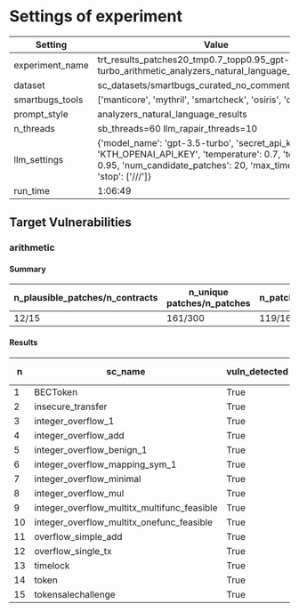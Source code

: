 # Settings of experiment

| Setting | Value |
| --- | --- |
| experiment_name | trt_results_patches20_tmp0.7_topp0.95_gpt-3.5-turbo_arithmetic_analyzers_natural_language_results |
| dataset | sc_datasets/smartbugs_curated_no_comment/arithmetic |
| smartbugs_tools | ['manticore', 'mythril', 'smartcheck', 'osiris', 'oyente'] |
| prompt_style | analyzers_natural_language_results |
| n_threads | sb_threads=60 llm_rapair_threads=10 |
| llm_settings | {'model_name': 'gpt-3.5-turbo', 'secret_api_key': 'KTH_OPENAI_API_KEY', 'temperature': 0.7, 'top_p': 0.95, 'num_candidate_patches': 20, 'max_time': 3600, 'stop': ['///']} |
| run_time | 1:06:49 |

## Target Vulnerabilities


### arithmetic

#### Summary
| n_plausible_patches/n_contracts | n_unique patches/n_patches | n_patches_compiles/n_unique_patches |
| --- | --- | --- |
| 12/15 | 161/300 | 119/161 |

#### Results
| n | sc_name | vuln_detected | n_patches | unique_paches_that_compile | best_patch | compiles | plausible_patch | manticore-0.3.7 | mythril-0.23.15 | osiris | oyente | smartcheck |
| --- | --- | --- | --- | --- | --- | --- | --- | --- | --- | --- | --- | --- |
| 1 | BECToken | True | 20 | 0/19 | patch_0 | False | False | Fix/Bug | Fix/Bug | Fix/Bug | Bug/Bug | Fix/Bug|
| 2 | insecure_transfer | True | 20 | 1/1 | patch_0 | True | True | Fix/Fix | Fix/Fix | Bug/Fix | Bug/Fix | Fix/Fix|
| 3 | integer_overflow_1 | True | 20 | 4/4 | patch_0 | True | True | Fix/Fix | Bug/Fix | Bug/Fix | Bug/Fix | Fix/Fix|
| 4 | integer_overflow_add | True | 20 | 4/6 | patch_0 | True | True | Fix/Fix | Bug/Fix | Bug/Fix | Bug/Fix | Fix/Fix|
| 5 | integer_overflow_benign_1 | True | 20 | 1/1 | patch_0 | True | True | Fix/Fix | Fix/Fix | Fix/Fix | Bug/Fix | Fix/Fix|
| 6 | integer_overflow_mapping_sym_1 | True | 20 | 5/5 | patch_0 | True | True | Fix/Fix | Bug/Fix | Bug/Fix | Bug/Fix | Fix/Fix|
| 7 | integer_overflow_minimal | True | 20 | 2/2 | patch_0 | True | True | Fix/Fix | Bug/Fix | Bug/Fix | Bug/Fix | Fix/Fix|
| 8 | integer_overflow_mul | True | 20 | 9/9 | patch_0 | True | True | Fix/Fix | Bug/Fix | Bug/Fix | Fix/Fix | Fix/Fix|
| 9 | integer_overflow_multitx_multifunc_feasible | True | 20 | 14/14 | patch_0 | True | True | Fix/Fix | Bug/Fix | Bug/Fix | Bug/Fix | Fix/Fix|
| 10 | integer_overflow_multitx_onefunc_feasible | True | 20 | 18/18 | patch_0 | True | True | Fix/Fix | Bug/Fix | Bug/Fix | Bug/Fix | Fix/Fix|
| 11 | overflow_simple_add | True | 20 | 9/10 | patch_1 | True | True | Fix/Fix | Bug/Fix | Bug/Fix | Bug/Fix | Fix/Fix|
| 12 | overflow_single_tx | True | 20 | 11/20 | patch_2 | True | True | Fix/Fix | Bug/Fix | Bug/Fix | Bug/Fix | Fix/Fix|
| 13 | timelock | True | 20 | 14/20 | patch_0 | True | False | Fix/Fix | Bug/Fix | Bug/Bug | Bug/Fix | Fix/Fix|
| 14 | token | True | 20 | 12/13 | patch_0 | True | True | Fix/Fix | Bug/Fix | Bug/Fix | Bug/Fix | Bug/Fix|
| 15 | tokensalechallenge | True | 20 | 15/19 | patch_7 | True | False | Fix/Fix | Bug/Fix | Bug/Bug | Bug/Fix | Fix/Fix|
